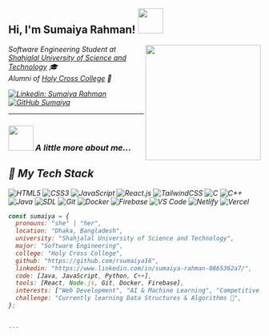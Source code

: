 <h2> Hi, I'm Sumaiya Rahman! <img src="https://media.giphy.com/media/mGcNjsfWAjY5AEZNw6/giphy.gif" width="50"></h2>
<img align='right' src="https://media4.giphy.com/media/v1.Y2lkPTc5MGI3NjExbTRjMzRneDR3Z2xjMGE0cHFtZ3k3Njh6bG9sZjhiaW56b25lNjV6biZlcD12MV9pbnRlcm5hbF9naWZfYnlfaWQmY3Q9Zw/i229PTC8BKt9V9RnwZ/giphy.gif" width="230">


<p><em>Software Engineering Student at <a href="https://www.sust.edu/">Shahjalal University of Science and Technology</a> 🎓</br>
Alumni of <a href="https://www.hcc.edu.bd/">Holy Cross College</a> 📖</p>

[![Linkedin: Sumaiya Rahman](https://img.shields.io/badge/-SumaiyaRahman-blue?style=flat-square&logo=Linkedin&logoColor=white&link=https://www.linkedin.com/in/sumaiya-rahman-0865362a7/)](https://www.linkedin.com/in/sumaiya-rahman-0865362a7/)
[![GitHub Sumaiya](https://img.shields.io/github/followers/rsumaiya16?label=follow&style=social)](https://github.com/rsumaiya16)

---

### <img src="https://media.giphy.com/media/VgCDAzcKvsR6OM0uWg/giphy.gif" width="50"> A little more about me...  
## 🚀 My Tech Stack

![HTML5](https://img.shields.io/badge/-HTML5-%23E44D27?style=flat-square&logo=html5&logoColor=ffffff)
![CSS3](https://img.shields.io/badge/-CSS3-%231572B6?style=flat-square&logo=css3)
![JavaScript](https://img.shields.io/badge/-JavaScript-%23F7DF1C?style=flat-square&logo=javascript&logoColor=000000)
![React.js](https://img.shields.io/badge/-React.js-%23282C34?style=flat-square&logo=react)
![TailwindCSS](https://img.shields.io/badge/-TailwindCSS-%231a202c?style=flat-square&logo=tailwind-css)
![C](https://img.shields.io/badge/-C-%2300599C?style=flat-square&logo=c)
![C++](https://img.shields.io/badge/-C++-%2300599C?style=flat-square&logo=c%2B%2B)
![Java](https://img.shields.io/badge/-Java-%23ED8B00?style=flat-square&logo=java)
![SDL](https://img.shields.io/badge/-SDL-%23333333?style=flat-square&logo=SimpleDirectMediaLayer)
![Git](https://img.shields.io/badge/-Git-%23F05032?style=flat-square&logo=git)
![Docker](https://img.shields.io/badge/-Docker-%230db7ed?style=flat-square&logo=docker)
![Firebase](https://img.shields.io/badge/-Firebase-%23FFCA28?style=flat-square&logo=firebase)
![VS Code](https://img.shields.io/badge/-VSCode-%23007ACC?style=flat-square&logo=visual-studio-code)
![Netlify](https://img.shields.io/badge/-Netlify-%2300C7B7?style=flat-square&logo=netlify&logoColor=ffffff)
![Vercel](https://img.shields.io/badge/-Vercel-%23ffffff?style=flat-square&logo=vercel&logoColor=000000)


```javascript
const sumaiya = {
  pronouns: "she" | "her",
  location: "Dhaka, Bangladesh",
  university: "Shahjalal University of Science and Technology",
  major: "Software Engineering",
  college: "Holy Cross College",
  github: "https://github.com/rsumaiya16",
  linkedin: "https://www.linkedin.com/in/sumaiya-rahman-0865362a7/",
  code: [Java, JavaScript, Python, C++],
  tools: [React, Node.js, Git, Docker, Firebase],
  interests: ["Web Development", "AI & Machine Learning", "Competitive Programming"],
  challenge: "Currently learning Data Structures & Algorithms 🚀",
};


---
